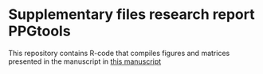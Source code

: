 # Supplementary files research report PPGtools
This repository contains R-code that compiles figures and matrices presented in the manuscript in [this manuscript](https://github.com/GerbrichFerdinands/research-report-PPG)
